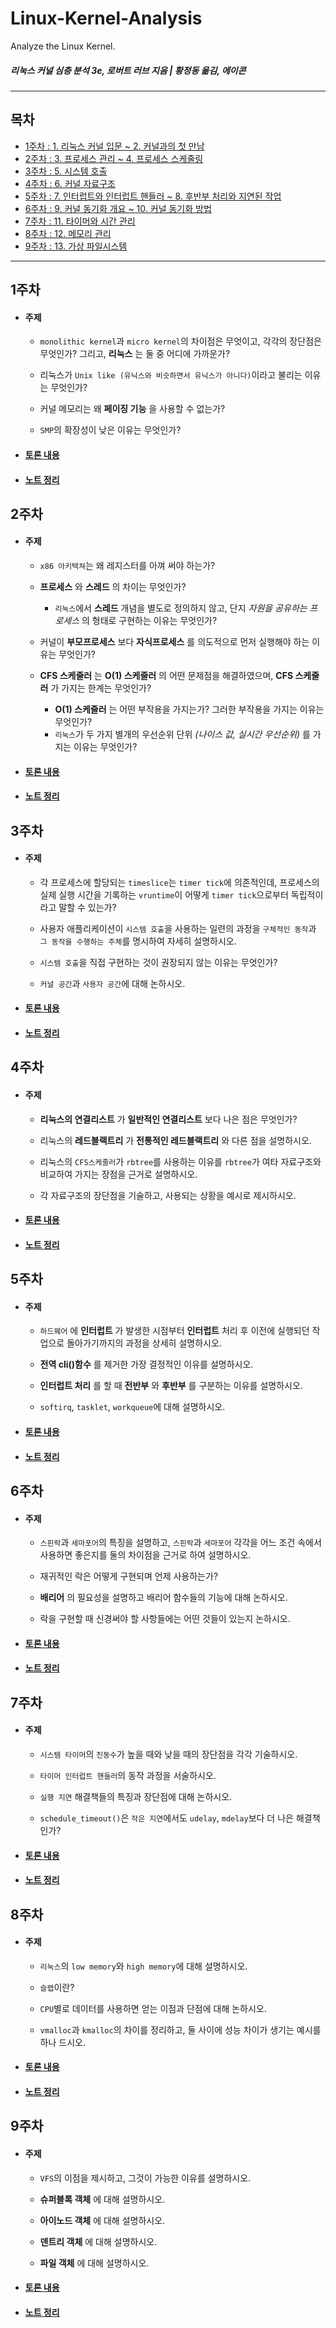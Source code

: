 # Linux-Kernel-Analysis
Analyze the Linux Kernel.

##### 리눅스 커널 심층 분석 3e, 로버트 러브 지음 | 황정동 옮김, 에이콘

<hr>

## 목차
- [1주차 : 1. 리눅스 커널 입문 ~ 2. 커널과의 첫 만남](#1주차)
- [2주차 : 3. 프로세스 관리 ~ 4. 프로세스 스케줄링](#2주차)
- [3주차 : 5. 시스템 호출](#3주차)
- [4주차 : 6. 커널 자료구조](#4주차)
- [5주차 : 7. 인터럽트와 인터럽트 핸들러 ~ 8. 후반부 처리와 지연된 작업](#5주차)
- [6주차 : 9. 커널 동기화 개요 ~ 10. 커널 동기화 방법](#6주차)
- [7주차 : 11. 타이머와 시간 관리](#7주차)
- [8주차 : 12. 메모리 관리](#8주차)
- [9주차 : 13. 가상 파일시스템](#9주차)

<hr>

## 1주차 
- #### 주제
    - `monolithic kernel`과 `micro kernel`의 차이점은 무엇이고, 각각의 장단점은 무엇인가? 그리고, __리눅스__ 는 둘 중 어디에 가까운가?

    - 리눅스가 `Unix like (유닉스와 비슷하면서 유닉스가 아니다)`이라고 불리는 이유는 무엇인가?

    - 커널 메모리는 왜 __페이징 기능__ 을 사용할 수 없는가? 

    - `SMP`의 확장성이 낮은 이유는 무엇인가?
- #### [토론 내용](/Week_1/week1_0306.md)
- #### [노트 정리](/Week_1/week1_note.png)

## 2주차
- #### 주제
	- `x86 아키텍쳐`는 왜 레지스터를 아껴 써야 하는가?
	
	- __프로세스__ 와 __스레드__ 의 차이는 무엇인가?
		- `리눅스`에서 __스레드__ 개념을 별도로 정의하지 않고, 단지 *자원을 공유하는 프로세스* 의 형태로 구현하는 이유는 무엇인가?
	
	- 커널이 __부모프로세스__ 보다 __자식프로세스__ 를 의도적으로 먼저 실행해야 하는 이유는 무엇인가?
	
	- __CFS 스케줄러__ 는 __O(1) 스케줄러__ 의 어떤 문제점을 해결하였으며, __CFS 스케줄러__ 가 가지는 한계는 무엇인가?
		- __O(1) 스케줄러__ 는 어떤 부작용을 가지는가? 그러한 부작용을 가지는 이유는 무엇인가?
		- `리눅스`가 두 가지 별개의 우선순위 단위 *(나이스 값, 실시간 우선순위)* 를 가지는 이유는 무엇인가?
	
- #### [토론 내용](/Week_2/week2_0313.md)
- #### [노트 정리](/Week_2/week2_note.png)

## 3주차
- #### 주제
	- 각 프로세스에 할당되는 `timeslice`는 `timer tick`에 의존적인데, 프로세스의 실제 실행 시간을 기록하는 `vruntime`이 어떻게 `timer tick`으로부터 독립적이라고 말할 수 있는가?
	
	- 사용자 애플리케이션이 `시스템 호출`을 사용하는 일련의 과정을 `구체적인 동작`과 `그 동작을 수행하는 주체`를 명시하여 자세히 설명하시오.
	
	- `시스템 호출`을 직접 구현하는 것이 권장되지 않는 이유는 무엇인가?
	
	- `커널 공간`과 `사용자 공간`에 대해 논하시오.
	
- #### [토론 내용](/Week_3/week3_0320.md)
- #### [노트 정리](/Week_3/week3_note.png)


## 4주차
- #### 주제
	- __리눅스의 연결리스트__ 가 __일반적인 연결리스트__ 보다 나은 점은 무엇인가?
	
	- 리눅스의 __레드블랙트리__ 가 __전통적인 레드블랙트리__ 와 다른 점을 설명하시오.
	
	- 리눅스의 `CFS스케줄러`가 `rbtree`를 사용하는 이유를 `rbtree`가 여타 자료구조와 비교하여 가지는 장점을 근거로 설명하시오.
	
	- 각 자료구조의 장단점을 기술하고, 사용되는 상황을 예시로 제시하시오.
	
- #### [토론 내용](/Week_4/week4_0327.md)
- #### [노트 정리](/Week_4/week4_note.png)

## 5주차
- #### 주제
	- `하드웨어` 에 __인터럽트__ 가 발생한 시점부터 __인터럽트__ 처리 후 이전에 실행되던 작업으로 돌아가기까지의 과정을 상세히 설명하시오.
	
	- __전역 cli()함수__ 를 제거한 가장 결정적인 이유를 설명하시오.
	
	- __인터럽트 처리__ 를 할 때 __전반부__ 와 __후반부__ 를 구분하는 이유를 설명하시오.
	
	- `softirq`, `tasklet`, `workqueue`에 대해 설명하시오.
	
- #### [토론 내용](/Week_5/week5_0403.md)
- #### [노트 정리](/Week_5/week5_note.png)

## 6주차
- #### 주제
	- `스핀락`과 `세마포어`의 특징을 설명하고, `스핀락`과 `세마포어` 각각을 어느 조건 속에서 사용하면 좋은지를 둘의 차이점을 근거로 하여 설명하시오.
	
	- 재귀적인 락은 어떻게 구현되며 언제 사용하는가?
	
	- __배리어__ 의 필요성을 설명하고 배리어 함수들의 기능에 대해 논하시오.
	
	- 락을 구현할 때 신경써야 할 사항들에는 어떤 것들이 있는지 논하시오.
	
- #### [토론 내용](/Week_6/week6_0501.md)
- #### [노트 정리](/Week_6/week6_note.png)

## 7주차
- #### 주제
	- `시스템 타이머`의 `진동수`가 높을 때와 낮을 때의 장단점을 각각 기술하시오.

	- `타이머 인터럽트 핸들러`의 동작 과정을 서술하시오.
	
	- `실행 지연` 해결책들의 특징과 장단점에 대해 논하시오.
	
	- `schedule_timeout()`은 `작은 지연`에서도 `udelay`, `mdelay`보다 더 나은 해결책인가?
	
- #### [토론 내용](/Week_7/week7_0508.md)
- #### [노트 정리](/Week_7/week7_note.png)

## 8주차
- #### 주제
	- `리눅스`의 `low memory`와 `high memory`에 대해 설명하시오.

	- `슬랩`이란?

	- `CPU`별로 데이터를 사용하면 얻는 이점과 단점에 대해 논하시오.

	- `vmalloc`과 `kmalloc`의 차이를 정리하고, 둘 사이에 성능 차이가 생기는 예시를 하나 드시오.
	
- #### [토론 내용](/Week_8/week8_0702.md)
- #### [노트 정리](/Week_8/week8_note.png)

## 9주차
- #### 주제
	- `VFS`의 이점을 제시하고, 그것이 가능한 이유를 설명하시오.

	- __슈퍼블록 객체__ 에 대해 설명하시오.

	- __아이노드 객체__ 에 대해 설명하시오.

	- __덴트리 객체__ 에 대해 설명하시오.

	- __파일 객체__ 에 대해 설명하시오.
	
- #### [토론 내용](/Week_9/week9_0710.md)
- #### [노트 정리](/Week_9/week9_note.png)